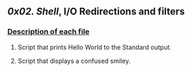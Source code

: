 ## *0x02. Shell*, __I/O__ Redirections and filters

### <u>Description of each file</u>

1. Script that prints Hello World to the Standard output.

2. Script that displays a confused smiley.
